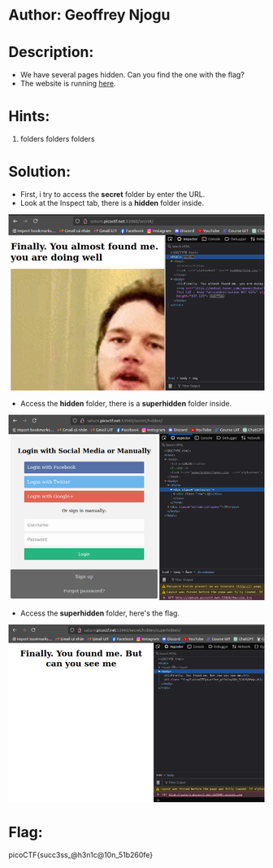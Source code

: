 # Author: Geoffrey Njogu

# Description:
- We have several pages hidden. Can you find the one with the flag?
- The website is running [here](http://saturn.picoctf.net:53960/).

# Hints:
1. folders folders folders

# Solution:
- First, i try to access the **secret** folder by enter the URL.
- Look at the Inspect tab, there is a **hidden** folder inside.

![img](Images/image-7.png)

- Access the **hidden** folder, there is a **superhidden** folder inside.

![img](Images/image-8.png)

- Access the **superhidden** folder, here's the flag.

![img](Images/image-9.png)

# Flag:
picoCTF{succ3ss_@h3n1c@10n_51b260fe}